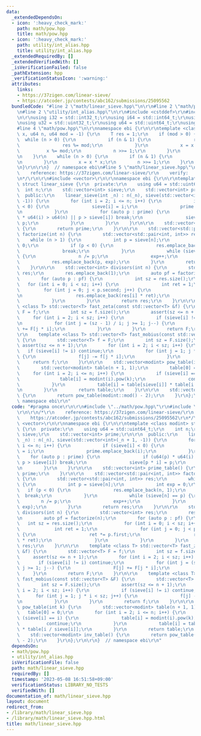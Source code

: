 ```yaml
---
data:
  _extendedDependsOn:
  - icon: ':heavy_check_mark:'
    path: math/pow.hpp
    title: math/pow.hpp
  - icon: ':heavy_check_mark:'
    path: utility/int_alias.hpp
    title: utility/int_alias.hpp
  _extendedRequiredBy: []
  _extendedVerifiedWith: []
  _isVerificationFailed: false
  _pathExtension: hpp
  _verificationStatusIcon: ':warning:'
  attributes:
    links:
    - https://37zigen.com/linear-sieve/
    - https://atcoder.jp/contests/abc162/submissions/25095562
  bundledCode: "#line 2 \"math/linear_sieve.hpp\"\n\r\n#line 2 \"math/pow.hpp\"\n\r\
    \n#line 2 \"utility/int_alias.hpp\"\n\r\n#include <cstddef>\r\n#include <cstdint>\r\
    \n\r\nusing i32 = std::int32_t;\r\nusing i64 = std::int64_t;\r\nusing u16 = std::uint16_t;\r\
    \nusing u32 = std::uint32_t;\r\nusing u64 = std::uint64_t;\r\nusing usize = std::size_t;\n\
    #line 4 \"math/pow.hpp\"\n\r\nnamespace ebi {\r\n\r\ntemplate <class T> T pow(T\
    \ x, u64 n, u64 mod = -1) {\r\n    T res = 1;\r\n    if (mod > 0) {\r\n      \
    \  while (n > 0) {\r\n            if (n & 1) {\r\n                res *= x;\r\n\
    \                res %= mod;\r\n            }\r\n            x = x * x;\r\n  \
    \          x %= mod;\r\n            n >>= 1;\r\n        }\r\n        return res;\r\
    \n    }\r\n    while (n > 0) {\r\n        if (n & 1) {\r\n            res *= x;\r\
    \n        }\r\n        x = x * x;\r\n        n >>= 1;\r\n    }\r\n    return res;\r\
    \n}\r\n\r\n}  // namespace ebi\n#line 5 \"math/linear_sieve.hpp\"\n\r\n/*\r\n\
    \    reference: https://37zigen.com/linear-sieve/\r\n    verify:    https://atcoder.jp/contests/abc162/submissions/25095562\r\
    \n*/\r\n\r\n#include <vector>\r\n\r\nnamespace ebi {\r\n\r\ntemplate <class modint>\
    \ struct linear_sieve {\r\n  private:\r\n    using u64 = std::uint64_t;\r\n  \
    \  int n;\r\n    std::vector<int> sieve;\r\n    std::vector<int> prime;\r\n\r\n\
    \  public:\r\n    linear_sieve(int _n) : n(_n), sieve(std::vector<int>(_n + 1,\
    \ -1)) {\r\n        for (int i = 2; i <= n; i++) {\r\n            if (sieve[i]\
    \ < 0) {\r\n                sieve[i] = i;\r\n                prime.emplace_back(i);\r\
    \n            }\r\n            for (auto p : prime) {\r\n                if (u64(p)\
    \ * u64(i) > u64(n) || p > sieve[i]) break;\r\n                sieve[p * i] =\
    \ p;\r\n            }\r\n        }\r\n    }\r\n\r\n    std::vector<int> prime_table()\
    \ {\r\n        return prime;\r\n    }\r\n\r\n    std::vector<std::pair<int, int>>\
    \ factorize(int n) {\r\n        std::vector<std::pair<int, int>> res;\r\n    \
    \    while (n > 1) {\r\n            int p = sieve[n];\r\n            int exp =\
    \ 0;\r\n            if (p < 0) {\r\n                res.emplace_back(n, 1);\r\n\
    \                break;\r\n            }\r\n            while (sieve[n] == p)\
    \ {\r\n                n /= p;\r\n                exp++;\r\n            }\r\n\
    \            res.emplace_back(p, exp);\r\n        }\r\n        return res;\r\n\
    \    }\r\n\r\n    std::vector<int> divisors(int n) {\r\n        std::vector<int>\
    \ res;\r\n        res.emplace_back(1);\r\n        auto pf = factorize(n);\r\n\
    \        for (auto p : pf) {\r\n            int sz = res.size();\r\n         \
    \   for (int i = 0; i < sz; i++) {\r\n                int ret = 1;\r\n       \
    \         for (int j = 0; j < p.second; j++) {\r\n                    ret *= p.first;\r\
    \n                    res.emplace_back(res[i] * ret);\r\n                }\r\n\
    \            }\r\n        }\r\n        return res;\r\n    }\r\n\r\n    template\
    \ <class T> std::vector<T> fast_zeta(const std::vector<T> &f) {\r\n        std::vector<T>\
    \ F = f;\r\n        int sz = f.size();\r\n        assert(sz <= n + 1);\r\n   \
    \     for (int i = 2; i < sz; i++) {\r\n            if (sieve[i] != i) continue;\r\
    \n            for (int j = (sz - 1) / i; j >= 1; j--) {\r\n                F[j]\
    \ += F[j * i];\r\n            }\r\n        }\r\n        return F;\r\n    }\r\n\
    \r\n    template <class T> std::vector<T> fast_mobius(const std::vector<T> &F)\
    \ {\r\n        std::vector<T> f = F;\r\n        int sz = F.size();\r\n       \
    \ assert(sz <= n + 1);\r\n        for (int i = 2; i < sz; i++) {\r\n         \
    \   if (sieve[i] != i) continue;\r\n            for (int j = 1; j * i < sz; j++)\
    \ {\r\n                f[j] -= f[j * i];\r\n            }\r\n        }\r\n   \
    \     return f;\r\n    }\r\n\r\n    std::vector<modint> pow_table(int k) {\r\n\
    \        std::vector<modint> table(n + 1, 1);\r\n        table[0] = 0;\r\n   \
    \     for (int i = 2; i <= n; i++) {\r\n            if (sieve[i] == i) {\r\n \
    \               table[i] = modint(i).pow(k);\r\n                continue;\r\n\
    \            }\r\n            table[i] = table[sieve[i]] * table[i / sieve[i]];\r\
    \n        }\r\n        return table;\r\n    }\r\n\r\n    std::vector<modint> inv_table()\
    \ {\r\n        return pow_table(modint::mod() - 2);\r\n    }\r\n};\r\n\r\n}  //\
    \ namespace ebi\r\n"
  code: "#pragma once\r\n\r\n#include \"../math/pow.hpp\"\r\n#include \"../utility/int_alias.hpp\"\
    \r\n\r\n/*\r\n    reference: https://37zigen.com/linear-sieve/\r\n    verify:\
    \    https://atcoder.jp/contests/abc162/submissions/25095562\r\n*/\r\n\r\n#include\
    \ <vector>\r\n\r\nnamespace ebi {\r\n\r\ntemplate <class modint> struct linear_sieve\
    \ {\r\n  private:\r\n    using u64 = std::uint64_t;\r\n    int n;\r\n    std::vector<int>\
    \ sieve;\r\n    std::vector<int> prime;\r\n\r\n  public:\r\n    linear_sieve(int\
    \ _n) : n(_n), sieve(std::vector<int>(_n + 1, -1)) {\r\n        for (int i = 2;\
    \ i <= n; i++) {\r\n            if (sieve[i] < 0) {\r\n                sieve[i]\
    \ = i;\r\n                prime.emplace_back(i);\r\n            }\r\n        \
    \    for (auto p : prime) {\r\n                if (u64(p) * u64(i) > u64(n) ||\
    \ p > sieve[i]) break;\r\n                sieve[p * i] = p;\r\n            }\r\
    \n        }\r\n    }\r\n\r\n    std::vector<int> prime_table() {\r\n        return\
    \ prime;\r\n    }\r\n\r\n    std::vector<std::pair<int, int>> factorize(int n)\
    \ {\r\n        std::vector<std::pair<int, int>> res;\r\n        while (n > 1)\
    \ {\r\n            int p = sieve[n];\r\n            int exp = 0;\r\n         \
    \   if (p < 0) {\r\n                res.emplace_back(n, 1);\r\n              \
    \  break;\r\n            }\r\n            while (sieve[n] == p) {\r\n        \
    \        n /= p;\r\n                exp++;\r\n            }\r\n            res.emplace_back(p,\
    \ exp);\r\n        }\r\n        return res;\r\n    }\r\n\r\n    std::vector<int>\
    \ divisors(int n) {\r\n        std::vector<int> res;\r\n        res.emplace_back(1);\r\
    \n        auto pf = factorize(n);\r\n        for (auto p : pf) {\r\n         \
    \   int sz = res.size();\r\n            for (int i = 0; i < sz; i++) {\r\n   \
    \             int ret = 1;\r\n                for (int j = 0; j < p.second; j++)\
    \ {\r\n                    ret *= p.first;\r\n                    res.emplace_back(res[i]\
    \ * ret);\r\n                }\r\n            }\r\n        }\r\n        return\
    \ res;\r\n    }\r\n\r\n    template <class T> std::vector<T> fast_zeta(const std::vector<T>\
    \ &f) {\r\n        std::vector<T> F = f;\r\n        int sz = f.size();\r\n   \
    \     assert(sz <= n + 1);\r\n        for (int i = 2; i < sz; i++) {\r\n     \
    \       if (sieve[i] != i) continue;\r\n            for (int j = (sz - 1) / i;\
    \ j >= 1; j--) {\r\n                F[j] += F[j * i];\r\n            }\r\n   \
    \     }\r\n        return F;\r\n    }\r\n\r\n    template <class T> std::vector<T>\
    \ fast_mobius(const std::vector<T> &F) {\r\n        std::vector<T> f = F;\r\n\
    \        int sz = F.size();\r\n        assert(sz <= n + 1);\r\n        for (int\
    \ i = 2; i < sz; i++) {\r\n            if (sieve[i] != i) continue;\r\n      \
    \      for (int j = 1; j * i < sz; j++) {\r\n                f[j] -= f[j * i];\r\
    \n            }\r\n        }\r\n        return f;\r\n    }\r\n\r\n    std::vector<modint>\
    \ pow_table(int k) {\r\n        std::vector<modint> table(n + 1, 1);\r\n     \
    \   table[0] = 0;\r\n        for (int i = 2; i <= n; i++) {\r\n            if\
    \ (sieve[i] == i) {\r\n                table[i] = modint(i).pow(k);\r\n      \
    \          continue;\r\n            }\r\n            table[i] = table[sieve[i]]\
    \ * table[i / sieve[i]];\r\n        }\r\n        return table;\r\n    }\r\n\r\n\
    \    std::vector<modint> inv_table() {\r\n        return pow_table(modint::mod()\
    \ - 2);\r\n    }\r\n};\r\n\r\n}  // namespace ebi\r\n"
  dependsOn:
  - math/pow.hpp
  - utility/int_alias.hpp
  isVerificationFile: false
  path: math/linear_sieve.hpp
  requiredBy: []
  timestamp: '2023-05-08 16:51:58+09:00'
  verificationStatus: LIBRARY_NO_TESTS
  verifiedWith: []
documentation_of: math/linear_sieve.hpp
layout: document
redirect_from:
- /library/math/linear_sieve.hpp
- /library/math/linear_sieve.hpp.html
title: math/linear_sieve.hpp
---
```

